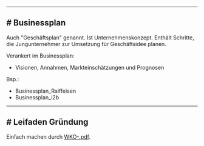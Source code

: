 
---
## # Businessplan

Auch "Geschäftsplan" genannt. Ist Unternehmenskonzept. 
Enthält Schritte, die Jungunternehmer zur Umsetzung für Geschäftsidee planen.

Verankert im Businessplan:
- Visionen, Annahmen, Markteinschätzungen und Prognosen

Bsp.:
- Businessplan_Raiffeisen
- Businessplan_i2b 

---
## # Leifaden Gründung

Einfach machen durch [WKO-.pdf](https://www.wko.at/oe/gruendung/leitfaden-gruendung.pdf).



